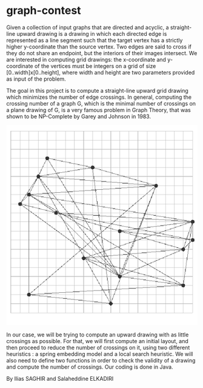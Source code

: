 # graph-contest

Given a collection of input graphs that are directed and acyclic, a straight-line upward drawing is a drawing in which each directed edge is represented as a line segment such that the target vertex has a strictly higher y-coordinate than the source vertex. Two edges are said to cross if they do not share an endpoint, but the interiors of their images intersect. We are interested in computing grid drawings: the x-coordinate and y-coordinate of the vertices must be integers on a grid of size [0..width]x[0..height], where width and height are two parameters provided as input of the problem.

The goal in this project is to compute a straight-line upward grid drawing which minimizes the number of edge crossings. In general, computing the crossing number of a graph G, which is the minimal number of crossings on a plane drawing of G, is a very famous problem in Graph Theory, that was shown to be NP-Complete by Garey and Johnson in 1983. 

![](graph.png)

In our case, we will be trying to compute an upward drawing with as little crossings as possible. For that, we will first compute an initial layout, and then proceed to reduce the number of crossings on it, using two different heuristics : a spring embedding model and a local search heuristic. We will also need to define two functions in order to check the validity of a drawing and compute the number of crossings. Our coding is done in Java.

By Ilias SAGHIR and Salaheddine ELKADIRI

